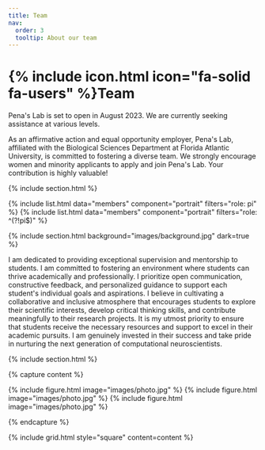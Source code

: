 ```yaml
---
title: Team
nav:
  order: 3
  tooltip: About our team
---
```


# {% include icon.html icon="fa-solid fa-users" %}Team

Pena's Lab is set to open in August 2023. We are currently seeking assistance at various levels.

As an affirmative action and equal opportunity employer, Pena's Lab, affiliated with the Biological Sciences Department at Florida Atlantic University, is committed to fostering a diverse team. We strongly encourage women and minority applicants to apply and join Pena's Lab. Your contribution is highly valuable!

{% include section.html %}

{% include list.html data="members" component="portrait" filters="role: pi" %}
{% include list.html data="members" component="portrait" filters="role: ^(?!pi$)" %}

{% include section.html background="images/background.jpg" dark=true %}

I am dedicated to providing exceptional supervision and mentorship to students. I am committed to fostering an environment where students can thrive academically and professionally. I prioritize open communication, constructive feedback, and personalized guidance to support each student's individual goals and aspirations. I believe in cultivating a collaborative and inclusive atmosphere that encourages students to explore their scientific interests, develop critical thinking skills, and contribute meaningfully to their research projects. It is my utmost priority to ensure that students receive the necessary resources and support to excel in their academic pursuits. I am genuinely invested in their success and take pride in nurturing the next generation of computational neuroscientists.

{% include section.html %}

{% capture content %}

{% include figure.html image="images/photo.jpg" %}
{% include figure.html image="images/photo.jpg" %}
{% include figure.html image="images/photo.jpg" %}

{% endcapture %}

{% include grid.html style="square" content=content %}
